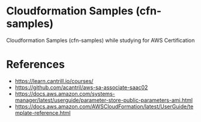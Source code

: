 # Cloudformation Samples (cfn-samples)
Cloudformation Samples (cfn-samples) while studying for AWS Certification

# References
- https://learn.cantrill.io/courses/
- https://github.com/acantril/aws-sa-associate-saac02
- https://docs.aws.amazon.com/systems-manager/latest/userguide/parameter-store-public-parameters-ami.html
- https://docs.aws.amazon.com/AWSCloudFormation/latest/UserGuide/template-reference.html
